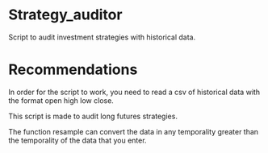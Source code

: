 # Strategy_auditor
 Script to audit investment strategies with historical data.



# Recommendations
In order for the script to work, you need to read a csv of historical data with the format open high low close.

This script is made to audit long futures strategies.

The function resample can convert the data in any temporality greater than the temporality of the data that you enter.
